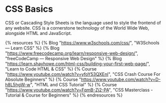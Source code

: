 # CSS Basics

CSS or Cascading Style Sheets is the language used to style the frontend of any website. CSS is a cornerstone technology of the World Wide Web, alongside HTML and JavaScript.

{% resources %}
  {% Blog "https://www.w3schools.com/css/", "W3Schools — Learn CSS" %}
  {% Blog "https://www.freecodecamp.org/learn/responsive-web-design/", "freeCodeCamp — Responsive Web Design" %}
  {% Blog "https://learn.shayhowe.com/html-css/building-your-first-web-page/", "Learn to Code HTML & CSS" %}
  {% Course "https://www.youtube.com/watch?v=yfoY53QXEnI", "CSS Crash Course For Absolute Beginners" %}
  {% Course "https://www.youtube.com/watch?v=D-h8L5hgW-w", "HTML and CSS Tutorial" %}
  {% Course "https://www.youtube.com/watch?v=FqmB-Zj2-PA", "CSS Masterclass - Tutorial & Course for Beginners" %}
{% endresources %}
